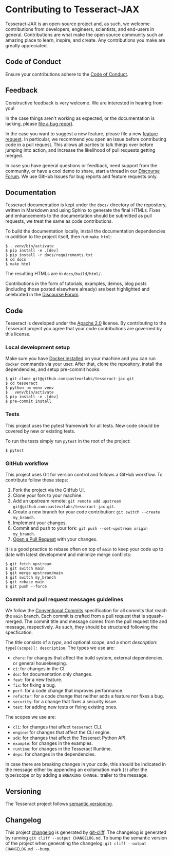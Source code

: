 # Contributing to Tesseract-JAX

Tesseract-JAX is an open-source project and, as such, we welcome contributions
from developers, engineers, scientists, and end-users in general. Contributions
are what make the open source community such an amazing place to learn,
inspire, and create. Any contributions you make are greatly appreciated.


## Code of Conduct

Ensure your contributions adhere to the [Code of Conduct](CODE_OF_CONDUCT.md).


## Feedback

Constructive feedback is very welcome. We are interested in hearing from you!

In the case things aren't working as expected, or the documentation is lacking,
please [file a bug
report](https://github.com/pasteurlabs/tesseract-jax/issues/new?template=BUG-REPORT.yml).

In the case you want to suggest a new feature, please file a new [feature
request](https://github.com/pasteurlabs/tesseract-jax/issues/new?template=FEATURE-REQUEST.yml).
In particular, we recommend you open an issue before contributing code in a
pull request. This allows all parties to talk things over before jumping into
action, and increase the likelihood of pull requests getting merged.

In case you have general questions or feedback, need support from the
community, or have a cool demo to share, start a thread in our [Discourse
Forum](https://si-tesseract.discourse.group/). We use GitHub Issues for bug
reports and feature requests only.


## Documentation

Tesseract documentation is kept under the `docs/` directory of the repository,
written in Markdown and using Sphinx to generate the final HTMLs. Fixes and
enhancements to the documentation should be submitted as pull requests, we
treat the same as code contributions.

To build the documentation locally, install the documentation dependencies in
addition to the project itself, then run `make html`:

```console
$ . venv/bin/activate
$ pip install -e .[dev]
$ pip install -r docs/requirements.txt
$ cd docs
$ make html
```

The resulting HTMLs are in `docs/build/html/`.

Contributions in the form of tutorials, examples, demos, blog posts (including
those posted elsewhere already) are best highlighted and celebrated in the
[Discourse Forum](https://si-tesseract.discourse.group/).


## Code

Tesseract is developed under the [Apache 2.0](LICENSE) license. By contributing
to the Tesseract project you agree that your code contributions are governed by
this license.


### Local development setup

Make sure you have [Docker installed](https://docs.docker.com/engine/install/)
on your machine and you can run `docker` commands via your user. After that,
clone the repository, install the dependencies, and setup pre-commit hooks:

```console
$ git clone git@github.com:pasteurlabs/tesseract-jax.git
$ cd tesseract
$ python -m venv venv
$ . venv/bin/activate
$ pip install -e .[dev]
$ pre-commit install
```

### Tests

This project uses the pytest framework for all tests. New code should be
covered by new or existing tests.

To run the tests simply run `pytest` in the root of the project:

```console
$ pytest
```

### GitHub workflow

This project uses Git for version control and follows a GitHub workflow. To
contribute follow these steps:

1. Fork the project via the GitHub UI.
1. Clone your fork to your machine.
1. Add an upstream remote: `git remote add upstream git@github.com:pasteurlabs/tesseract-jax.git`.
1. Create a new branch for your code contribution: `git switch --create my_branch`.
1. Implement your changes.
1. Commit and push to your fork: `git push --set-upstream origin my_branch`.
1. [Open a Pull Request](https://github.com/pasteurlabs/tesseract-jax/pulls) with
   your changes.

It is a good practice to rebase often on top of `main` to keep your code up to
date with latest development and minimize merge conflicts:

```console
$ git fetch upstream
$ git switch main
$ git merge upstream/main
$ git switch my_branch
$ git rebase main
$ git push --force
```

### Commit and pull request messages guidelines

We follow the [Conventional
Commits](https://www.conventionalcommits.org/en/v1.0.0/) specification for all
commits that reach the `main` branch. Each commit is crafted from a pull
request that is squash-merged. The commit title and message comes from the pull
request title and message, respectively. As such, they should be structured
following the specfication.

The title consists of a _type_, and optional _scope_, and a short
_description_: `type[(scope)]: description`. The types we use are:
- `chore`: for changes that affect the build system, external dependencies, or
  general housekeeping.
- `ci`: for changes in the CI.
- `doc`: for documentation only changes.
- `feat`: for a new feature.
- `fix`: for fixing a bug.
- `perf`: for a code change that improves performance.
- `refactor`: for a code change that neither adds a feature nor fixes a bug.
- `security`: for a change that fixes a security issue.
- `test`: for adding new tests or fixing existing ones.

The scopes we use are:
- `cli`: for changes that affect `tesseract` CLI.
- `engine`: for changes that affect the CLI engine.
- `sdk`: for changes that affect the Tesseract Python API.
- `example`: for changes in the examples.
- `runtime`: for changes in the Tesseract Runtime.
- `deps`: for changes in the dependencies.

In case there are breaking changes in your code, this should be indicated in
the message either by appending an exclamation mark (`!`) after the type/scope
or by adding a `BREAKING CHANGE:` trailer to the message.


## Versioning

The Tesseract project follows [semantic versioning](https://semver.org).


## Changelog

This project [changelog](CHANGELOG.md) is generated by
[git-cliff](https://git-cliff.org). The changelog is generated by running
`git cliff --output CHANGELOG.md`. To bump the semantic version of the project
when generating the changelog: `git cliff --output CHANGELOG.md --bump`.
